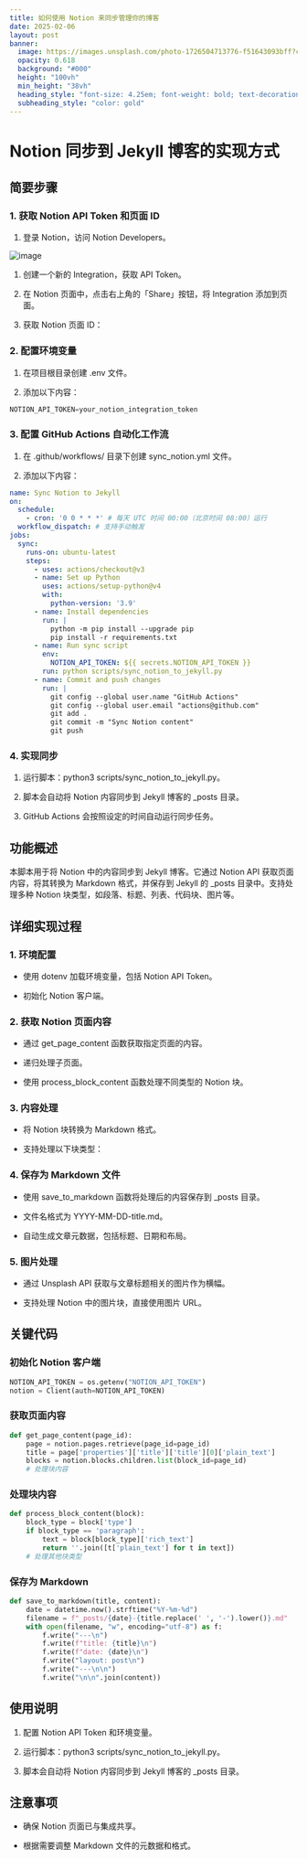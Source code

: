 ```yaml
---
title: 如何使用 Notion 来同步管理你的博客
date: 2025-02-06
layout: post
banner:
  image: https://images.unsplash.com/photo-1726504713776-f51643093bff?crop=entropy&cs=tinysrgb&fit=max&fm=jpg&ixid=M3w2OTIwMzJ8MHwxfHJhbmRvbXx8fHx8fHx8fDE3Mzg4MTU3MzF8&ixlib=rb-4.0.3&q=80&w=1080
  opacity: 0.618
  background: "#000"
  height: "100vh"
  min_height: "38vh"
  heading_style: "font-size: 4.25em; font-weight: bold; text-decoration: underline"
  subheading_style: "color: gold"
---
```


# Notion 同步到 Jekyll 博客的实现方式

## 简要步骤

### 1. 获取 Notion API Token 和页面 ID

1. 登录 Notion，访问 Notion Developers。

![image](https://prod-files-secure.s3.us-west-2.amazonaws.com/a7a0cc5a-89b9-4cda-8686-1fba0ca52f40/d19c1afe-dea5-4312-9333-786b0ba83054/image.png?X-Amz-Algorithm=AWS4-HMAC-SHA256&X-Amz-Content-Sha256=UNSIGNED-PAYLOAD&X-Amz-Credential=ASIAZI2LB466V43FUDIL%2F20250206%2Fus-west-2%2Fs3%2Faws4_request&X-Amz-Date=20250206T042211Z&X-Amz-Expires=3600&X-Amz-Security-Token=IQoJb3JpZ2luX2VjEDwaCXVzLXdlc3QtMiJHMEUCID%2Brgp7vpkdd2NogwoWbG21VJYc%2FWWftllFN55rdvKm2AiEAk%2FbCSkDUzAAesClMTacnIJBXSwX4HUeLHdh7Qg9Ymz4q%2FwMIVRAAGgw2Mzc0MjMxODM4MDUiDDBfE0tbYwHTnzJufCrcA9R7EM3osblQxxFhei9VRG0vEeN3B83dqphOBww4KxAq7grm9JMfBmpmf3%2BSsjyjXeSQcwBAhiF23P1GdA0448JysonBI8Jrs%2FtR9zcRImaeA7e2%2Bv5EPVdcEJQ67kL8%2BIMOxHn0NdXtrxNCrAh41NFLYD96DXMfEFLzh0sXXWEL%2FiLhqkfXPUcVmyO%2F3WBukNBe17yktXOjrou8OCf6IQ%2BMS3J6ye8vs8FOssJ2AIQsYdbu65Af4o7vjg1QH5YMqfzKMZw3acXVYKHNMLnLZIN8GUjSNtcEH9bImI%2BNEuCgXcykMQSojczD06DohgtzEVWxh0tTLw0CcXI67cw6Q7w%2FtLPXIlyq67xkqoX5HmiFEdNSrE5ylUohy8hAZy2TNQW9Uz2uhZ6%2Bj24vobhAl6EKDMZH9ycE6R5nUOmnbL5OK6XQUtIPW4wxcuLAL3%2BlYf75I3Ql6Awe2UyG9wwuBPwhExxguxSpd5qpHaFkK4Z6%2FyhmUW%2FhopG3KNkGExP7kAAJAJyt6HOOmbLNDFjDZXBDURu7QQSqeR%2FqQ5C%2B67NfGkbddwOF1wx6aySga%2By1cJNhrSJuVY2VmOcPw7MgtUcyPN9KjtRuLxO9ZJnIXPIUMnPwFHVVK7dmgvRNMJHhkL0GOqUBypZpd4SS%2FV1qfHLq2fU57j3hsIOuebAlYxi878QA2%2B%2BciCIvRCKb22JpDEdEcjxvfFsMAncEc9AoKvz8l4RSSWGWjxbeNgM9apOaz24%2BYATwi8pJnKo8y%2BNaCR158xBlLXBKLRvQP%2BWTqr1CYL6BvWmbQ8%2Fb14MYyy5p1NJSZzehJDTXwp7qsquIBgHDlEqRDlUIRl4lhvL6NeaKuqRqvGy6fVDn&X-Amz-Signature=b826f17532d2175574181fdd0c1da86c22a82c80c109e32b4595388b06d2ffe4&X-Amz-SignedHeaders=host&x-id=GetObject)

1. 创建一个新的 Integration，获取 API Token。

1. 在 Notion 页面中，点击右上角的「Share」按钮，将 Integration 添加到页面。

1. 获取 Notion 页面 ID：


### 2. 配置环境变量

1. 在项目根目录创建 .env 文件。

1. 添加以下内容：

```javascript
NOTION_API_TOKEN=your_notion_integration_token
```

### 3. 配置 GitHub Actions 自动化工作流

1. 在 .github/workflows/ 目录下创建 sync_notion.yml 文件。

1. 添加以下内容：

```yaml
name: Sync Notion to Jekyll
on:
  schedule:
    - cron: '0 0 * * *' # 每天 UTC 时间 00:00（北京时间 08:00）运行
  workflow_dispatch: # 支持手动触发
jobs:
  sync:
    runs-on: ubuntu-latest
    steps:
      - uses: actions/checkout@v3
      - name: Set up Python
        uses: actions/setup-python@v4
        with:
          python-version: '3.9'
      - name: Install dependencies
        run: |
          python -m pip install --upgrade pip
          pip install -r requirements.txt
      - name: Run sync script
        env:
          NOTION_API_TOKEN: ${{ secrets.NOTION_API_TOKEN }}
        run: python scripts/sync_notion_to_jekyll.py
      - name: Commit and push changes
        run: |
          git config --global user.name "GitHub Actions"
          git config --global user.email "actions@github.com"
          git add .
          git commit -m "Sync Notion content"
          git push
```

### 4. 实现同步

1. 运行脚本：python3 scripts/sync_notion_to_jekyll.py。

1. 脚本会自动将 Notion 内容同步到 Jekyll 博客的 _posts 目录。

1. GitHub Actions 会按照设定的时间自动运行同步任务。

## 功能概述

本脚本用于将 Notion 中的内容同步到 Jekyll 博客。它通过 Notion API 获取页面内容，将其转换为 Markdown 格式，并保存到 Jekyll 的 _posts 目录中。支持处理多种 Notion 块类型，如段落、标题、列表、代码块、图片等。

## 详细实现过程

### 1. 环境配置

- 使用 dotenv 加载环境变量，包括 Notion API Token。

- 初始化 Notion 客户端。

### 2. 获取 Notion 页面内容

- 通过 get_page_content 函数获取指定页面的内容。

- 递归处理子页面。

- 使用 process_block_content 函数处理不同类型的 Notion 块。

### 3. 内容处理

- 将 Notion 块转换为 Markdown 格式。

- 支持处理以下块类型：


### 4. 保存为 Markdown 文件

- 使用 save_to_markdown 函数将处理后的内容保存到 _posts 目录。

- 文件名格式为 YYYY-MM-DD-title.md。

- 自动生成文章元数据，包括标题、日期和布局。

### 5. 图片处理

- 通过 Unsplash API 获取与文章标题相关的图片作为横幅。

- 支持处理 Notion 中的图片块，直接使用图片 URL。

## 关键代码

### 初始化 Notion 客户端

```python
NOTION_API_TOKEN = os.getenv("NOTION_API_TOKEN")
notion = Client(auth=NOTION_API_TOKEN)
```

### 获取页面内容

```python
def get_page_content(page_id):
    page = notion.pages.retrieve(page_id=page_id)
    title = page['properties']['title']['title'][0]['plain_text']
    blocks = notion.blocks.children.list(block_id=page_id)
    # 处理块内容
```

### 处理块内容

```python
def process_block_content(block):
    block_type = block['type']
    if block_type == 'paragraph':
        text = block[block_type]['rich_text']
        return ''.join([t['plain_text'] for t in text])
    # 处理其他块类型
```

### 保存为 Markdown

```python
def save_to_markdown(title, content):
    date = datetime.now().strftime("%Y-%m-%d")
    filename = f"_posts/{date}-{title.replace(' ', '-').lower()}.md"
    with open(filename, "w", encoding="utf-8") as f:
        f.write("---\n")
        f.write(f"title: {title}\n")
        f.write(f"date: {date}\n")
        f.write("layout: post\n")
        f.write("---\n\n")
        f.write("\n\n".join(content))
```

## 使用说明

1. 配置 Notion API Token 和环境变量。

1. 运行脚本：python3 scripts/sync_notion_to_jekyll.py。

1. 脚本会自动将 Notion 内容同步到 Jekyll 博客的 _posts 目录。

## 注意事项

- 确保 Notion 页面已与集成共享。

- 根据需要调整 Markdown 文件的元数据和格式。